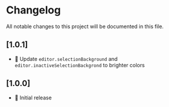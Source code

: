 # Changelog

All notable changes to this project will be documented in this file.

## [1.0.1]

- 🎨 Update `editor.selectionBackground` and `editor.inactiveSelectionBackgrond` to brighter colors

## [1.0.0]

- 🎉 Initial release
